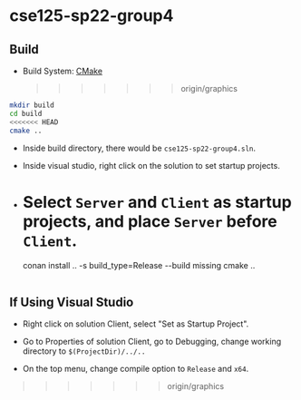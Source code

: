 # cse125-sp22-group4

## Build

- Build System: [CMake](https://cmake.org/)
  
  > > > > > > > origin/graphics

```bash
mkdir build
cd build
<<<<<<< HEAD
cmake ..
```

- Inside build directory, there would be `cse125-sp22-group4.sln`.

- Inside visual studio, right click on the solution to set startup projects.

- Select `Server` and `Client` as startup projects, and place `Server` before `Client`.
  =======
  
  conan install .. -s build_type=Release --build missing
  cmake ..
  
  ```
  
  ```

## If Using Visual Studio

- Right click on solution Client, select "Set as Startup Project".

- Go to Properties of solution Client, go to Debugging, change working directory to `$(ProjectDir)/../..`

- On the top menu, change compile option to `Release` and `x64`.

> > > > > > > origin/graphics
